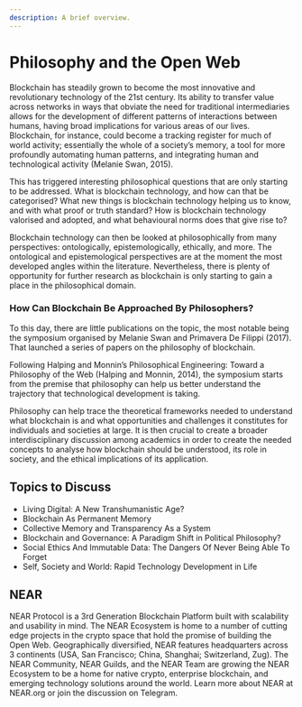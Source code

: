 ```yaml
---
description: A brief overview.
---
```


# Philosophy and the Open Web

Blockchain has steadily grown to become the most innovative and revolutionary technology of the 21st century. Its ability to transfer value across networks in ways that obviate the need for traditional intermediaries allows for the development of different patterns of interactions between humans, having broad implications for various areas of our lives. Blockchain, for instance, could become a tracking register for much of world activity; essentially the whole of a society’s memory, a tool for more profoundly automating human patterns, and integrating human and technological activity (Melanie Swan, 2015).&#x20;

This has triggered interesting philosophical questions that are only starting to be addressed. What is blockchain technology, and how can that be categorised? What new things is blockchain technology helping us to know, and with what proof or truth standard? How is blockchain technology valorised and adopted, and what behavioural norms does that give rise to?

Blockchain technology can then be looked at philosophically from many perspectives: ontologically, epistemologically, ethically, and more. The ontological and epistemological perspectives are at the moment the most developed angles within the literature. Nevertheless, there is plenty of opportunity for further research as blockchain is only starting to gain a place in the philosophical domain.

### How Can Blockchain Be Approached By Philosophers?

To this day, there are little publications on the topic, the most notable being the symposium organised by Melanie Swan and Primavera De Filippi (2017). That launched a series of papers on the philosophy of blockchain.&#x20;

Following Halping and Monnin’s Philosophical Engineering: Toward a Philosophy of the Web (Halping and Monnin, 2014), the symposium starts from the premise that philosophy can help us better understand the trajectory that technological development is taking.&#x20;

Philosophy can help trace the theoretical frameworks needed to understand what blockchain is and what opportunities and challenges it constitutes for individuals and societies at large. It is then crucial to create a broader interdisciplinary discussion among academics in order to create the needed concepts to analyse how blockchain should be understood, its role in society, and the ethical implications of its application.

## Topics to Discuss

* Living Digital: A New Transhumanistic Age?&#x20;
* Blockchain As Permanent Memory&#x20;
* Collective Memory and Transparency As a System&#x20;
* Blockchain and Governance: A Paradigm Shift in Political Philosophy?&#x20;
* Social Ethics And Immutable Data: The Dangers Of Never Being Able To Forget
* Self, Society and World: Rapid Technology Development in Life

## NEAR&#x20;

NEAR Protocol is a 3rd Generation Blockchain Platform built with scalability and usability in mind. The NEAR Ecosystem is home to a number of cutting edge projects in the crypto space that hold the promise of building the Open Web. Geographically diversified, NEAR features headquarters across 3 continents (USA, San Francisco; China, Shanghai; Switzerland, Zug). The NEAR Community, NEAR Guilds, and the NEAR Team are growing the NEAR Ecosystem to be a home for native crypto, enterprise blockchain, and emerging technology solutions around the world. Learn more about NEAR at NEAR.org or join the discussion on Telegram.
